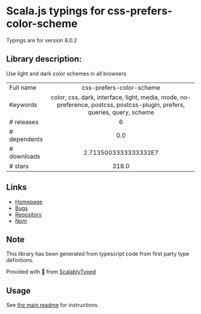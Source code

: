 
# Scala.js typings for css-prefers-color-scheme

Typings are for version 8.0.2

## Library description:
Use light and dark color schemes in all browsers

|                    |                 |
| ------------------ | :-------------: |
| Full name          | css-prefers-color-scheme |
| Keywords           | color, css, dark, interface, light, media, mode, no-preference, postcss, postcss-plugin, prefers, queries, query, scheme |
| # releases         | 6 |
| # dependents       | 0.0 |
| # downloads        | 2.7135003333333332E7 |
| # stars            | 318.0 |

## Links
- [Homepage](https://github.com/csstools/postcss-plugins/tree/main/plugins/css-prefers-color-scheme#readme)
- [Bugs](https://github.com/csstools/postcss-plugins/issues)
- [Repository](https://github.com/csstools/postcss-plugins)
- [Npm](https://www.npmjs.com/package/css-prefers-color-scheme)
    


## Note
This library has been generated from typescript code from first party type definitions.

Provided with :purple_heart: from [ScalablyTyped](https://github.com/oyvindberg/ScalablyTyped)

## Usage
See [the main readme](../../readme.md) for instructions.


